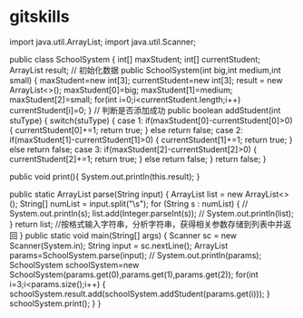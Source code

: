 # gitskills
import java.util.ArrayList;
import java.util.Scanner;

public class SchoolSystem {
 int[] maxStudent;
 int[] currentStudent;
 ArrayList<Boolean> result;
// 初始化数据
 public SchoolSystem(int big,int medium,int small) {
  maxStudent=new int[3];
  currentStudent=new int[3];
  result = new ArrayList<>();
  maxStudent[0]=big;
  maxStudent[1]=medium;
  maxStudent[2]=small;
  for(int i=0;i<currentStudent.length;i++)
   currentStudent[i]=0;
 }
// 判断是否添加成功
 public boolean addStudent(int stuType) {
	  switch(stuType) {
	  case 1:
	   if(maxStudent[0]-currentStudent[0]>0) {
	    currentStudent[0]+=1;
	      return true;
	   }
	   else return false;
	  case 2:
	   if(maxStudent[1]-currentStudent[1]>0) {
	    currentStudent[1]+=1;
	      return true;
	   }
	   else return false;
	  case 3:
	   if(maxStudent[2]-currentStudent[2]>0) {
	    currentStudent[2]+=1;
	      return true;
	   }
	   else return false;
	    }
	 return false;
	  }

 public void print(){
	  System.out.println(this.result);
	 }

 public static ArrayList<Integer> parse(String input) {
     ArrayList<Integer> list = new ArrayList<>();
     String[] numList = input.split("\\s");
     for (String s : numList) {
         // System.out.println(s);
         list.add(Integer.parseInt(s));
         // System.out.println(list);
     }
     return list;
     //按格式输入字符串，分析字符串，获得相关参数存储到列表中并返回
 }
 public static void main(String[] args) {
     Scanner sc = new Scanner(System.in);
     String input = sc.nextLine();
     ArrayList<Integer> params=SchoolSystem.parse(input);
     // System.out.println(params);
     SchoolSystem schoolSystem=new SchoolSystem(params.get(0),params.get(1),params.get(2));
     for(int i=3;i<params.size();i++) {
         schoolSystem.result.add(schoolSystem.addStudent(params.get(i)));
     }
     schoolSystem.print();
 }
	}